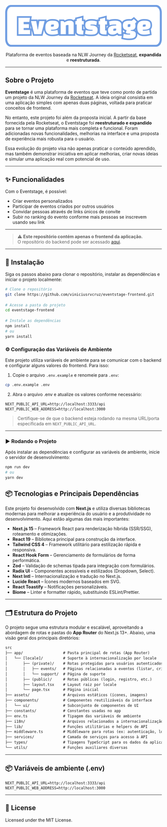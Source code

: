 <p align="center">
  <img src="src/assets/logo.svg" alt="Logo Eventstage" />
</p>

<p align="center">
  Plataforma de eventos baseada na NLW Journey da <a href="https://www.rocketseat.com.br/">Rocketseat</a>, <strong>expandida</strong> e <strong>reestruturada</strong>.
</p>

---

## Sobre o Projeto

**Eventstage** é uma plataforma de eventos que teve como ponto de partida um projeto da NLW Journey da [Rocketseat](https://www.rocketseat.com.br/). A ideia original consistia em uma aplicação simples com apenas duas páginas, voltada para praticar conceitos de frontend.

No entanto, este projeto foi além da proposta inicial. A partir da base fornecida pela Rocketseat, o Eventstage foi **reestruturado e expandido** para se tornar uma plataforma mais completa e funcional. Foram adicionadas novas funcionalidades, melhorias na interface e uma proposta de experiência mais robusta para o usuário.

Essa evolução do projeto visa não apenas praticar o conteúdo aprendido, mas também demonstrar iniciativa em aplicar melhorias, criar novas ideias e simular uma aplicação real com potencial de uso.

---

## ✨ Funcionalidades

Com o Eventstage, é possível:

- Criar eventos personalizados  
- Participar de eventos criados por outros usuários  
- Convidar pessoas através de links únicos de convite  
- Subir no ranking do evento conforme mais pessoas se inscrevem usando seu link  

---

> ⚠️ **Este repositório contém apenas o frontend da aplicação.**  
> O repositório do backend pode ser acessado [aqui](https://github.com/viniciusrvcruz/eventstage-backend).

---

## 🚀 Instalação

Siga os passos abaixo para clonar o repositório, instalar as dependências e iniciar o projeto localmente:

```bash
# Clone o repositório
git clone https://github.com/viniciusrvcruz/eventstage-frontend.git

# Acesse a pasta do projeto
cd eventstage-frontend

# Instale as dependências
npm install
# ou
yarn install
```

### ⚙️ Configuração das Variáveis de Ambiente

Este projeto utiliza variáveis de ambiente para se comunicar com o backend e configurar alguns valores do frontend. Para isso:

1. Copie o arquivo `.env.example` e renomeie para `.env`:

```bash
cp .env.example .env

```

2. Abra o arquivo .env e atualize os valores conforme necessário:

```env
NEXT_PUBLIC_API_URL=http://localhost:3333/api
NEXT_PUBLIC_WEB_ADDRESS=http://localhost:3000
```

> Certifique-se de que o backend esteja rodando na mesma URL/porta especificada em `NEXT_PUBLIC_API_URL`.

---

### ▶️ Rodando o Projeto

Após instalar as dependências e configurar as variáveis de ambiente, inicie o servidor de desenvolvimento:

```bash
npm run dev
# ou
yarn dev
```


## 📦 Tecnologias e Principais Dependências

Este projeto foi desenvolvido com **Next.js** e utiliza diversas bibliotecas modernas para melhorar a experiência do usuário e a produtividade no desenvolvimento. Aqui estão algumas das mais importantes:

- **Next.js 15** – Framework React para renderização híbrida (SSR/SSG), roteamento e otimizações.
- **React 19** – Biblioteca principal para construção da interface.
- **Tailwind CSS 4** – Framework utilitário para estilização rápida e responsiva.
- **React Hook Form** – Gerenciamento de formulários de forma performática.
- **Zod** – Validação de schemas tipada para integração com formulários.
- **Radix UI** – Componentes acessíveis e estilizados (Dropdown, Select).
- **Next Intl** – Internacionalização e tradução no Next.js.
- **Lucide React** – Ícones modernos baseados em SVG.
- **React Toastify** – Notificações personalizáveis.
- **Biome** – Linter e formatter rápido, substituindo ESLint/Prettier.

---

## 🗂️ Estrutura do Projeto

O projeto segue uma estrutura modular e escalável, aproveitando a abordagem de rotas e pastas do **App Router** do Next.js 13+. Abaixo, uma visão geral dos principais diretórios:

```txt
src
├── app/                  # Pasta principal de rotas (App Router)
│   └── [locale]/         # Suporte à internacionalização por locale
│       ├── (private)/    # Rotas protegidas para usuários autenticados
│       │   ├── events/   # Páginas relacionadas a eventos (listar, criar, editar, detalhes)
│       │   └── support/  # Página de suporte
│       ├── (public)/     # Rotas públicas (login, registro, etc.)
│       ├── layout.tsx    # Layout raiz por locale
│       └── page.tsx      # Página inicial
├── assets/               # Arquivos estáticos (ícones, imagens)
├── components/           # Componentes reutilizáveis da interface
│   └── ui/               # Subconjunto de componentes de UI
├── constants/            # Constantes usadas no app
├── env.ts                # Tipagem das variáveis de ambiente
├── i18n/                 # Arquivos relacionados a internacionalização
├── lib/                  # Funções utilitárias e helpers de API
├── middleware.ts         # Middleware para rotas (ex: autenticação, locale)
├── services/             # Camada de serviços para acesso à API
├── types/                # Tipagens TypeScript para os dados da aplicação
└── utils/                # Funções auxiliares diversas

```
---

## 📦 Variáveis de ambiente (.env)

```env
NEXT_PUBLIC_API_URL=http://localhost:3333/api
NEXT_PUBLIC_WEB_ADDRESS=http://localhost:3000
```
---

## 📝 License

Licensed under the MIT License.

